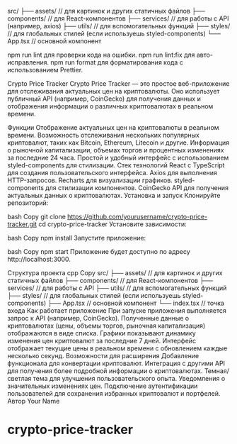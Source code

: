src/
├── assets/ // для картинок и других статичных файлов
├── components/ // для React-компонентов
├── services/ // для работы с API (например, axios)
├── utils/ // для вспомогательных функций
├── styles/ // для глобальных стилей (если используешь styled-components)
└── App.tsx // основной компонент

npm run lint для проверки кода на ошибки.
npm run lint:fix для авто-исправления.
npm run format для форматирования кода с использованием Prettier.

Crypto Price Tracker
Crypto Price Tracker — это простое веб-приложение для отслеживания актуальных цен на криптовалюты. Оно использует публичный API (например, CoinGecko) для получения данных и отображения информации о различных криптовалютах в реальном времени.

Функции
Отображение актуальных цен на криптовалюты в реальном времени.
Возможность отслеживания нескольких популярных криптовалют, таких как Bitcoin, Ethereum, Litecoin и другие.
Информация о рыночной капитализации, объемах торгов и процентных изменениях за последние 24 часа.
Простой и удобный интерфейс с использованием styled-components для стилизации.
Стек технологий
React с TypeScript для создания пользовательского интерфейса.
Axios для выполнения HTTP-запросов.
Recharts для визуализации графиков.
styled-components для стилизации компонентов.
CoinGecko API для получения актуальных данных о криптовалютах.
Установка и запуск
Клонируйте репозиторий:

bash
Copy
git clone https://github.com/yourusername/crypto-price-tracker.git
cd crypto-price-tracker
Установите зависимости:

bash
Copy
npm install
Запустите приложение:

bash
Copy
npm start
Приложение будет доступно по адресу http://localhost:3000.

Структура проекта
cpp
Copy
src/
  ├── assets/         // для картинок и других статичных файлов
  ├── components/     // для React-компонентов
  ├── services/       // для работы с API
  ├── utils/          // для вспомогательных функций
  ├── styles/         // для глобальных стилей (если используешь styled-components)
  ├── App.tsx         // основной компонент
  └── index.tsx       // точка входа
Как работает приложение
При запуске приложения выполняется запрос к API (например, CoinGecko).
Полученные данные о криптовалютах (цены, объемы торгов, рыночная капитализация) отображаются в виде списка.
Графики показывают динамику изменения цен криптовалют за последние 7 дней.
Интерфейс отображает текущие цены в реальном времени с обновлением каждые несколько секунд.
Возможности для расширения
Добавление функционала для конвертации криптовалют.
Интеграция с другими API для получения более подробной информации о криптовалютах.
Темная/светлая тема для улучшения пользовательского опыта.
Уведомления о значительных изменениях цен.
Подключение аутентификации пользователей для сохранения избранных криптовалют и портфелей.
Автор
Your Name
# crypto-price-tracker
